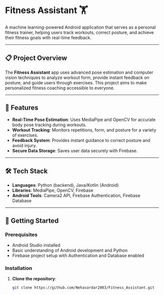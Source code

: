 # Fitness Assistant 🏋️

A machine learning-powered Android application that serves as a personal fitness trainer, helping users track workouts, correct posture, and achieve their fitness goals with real-time feedback.

---

## 📋 Project Overview
The **Fitness Assistant** app uses advanced pose estimation and computer vision techniques to analyze workout form, provide instant feedback on posture, and guide users through exercises. This project aims to make personalized fitness coaching accessible to everyone.

---

## 🌟 Features
- **Real-Time Pose Estimation**: Uses MediaPipe and OpenCV for accurate body pose tracking during workouts.
- **Workout Tracking**: Monitors repetitions, form, and posture for a variety of exercises.
- **Feedback System**: Provides instant guidance to correct posture and avoid injury.
- **Secure Data Storage**: Saves user data securely with Firebase.

---

## 🛠️ Tech Stack
- **Languages**: Python (backend), Java/Kotlin (Android)
- **Libraries**: MediaPipe, OpenCV, Firebase
- **Android Tools**: Camera2 API, Firebase Authentication, Firebase Database

---

## 🚀 Getting Started

### Prerequisites
- Android Studio installed
- Basic understanding of Android development and Python
- Firebase project setup with Authentication and Database enabled

### Installation
1. **Clone the repository**:
   ```bash
   git clone https://github.com/Nehasardar2003/Fitness_Assistant.git
